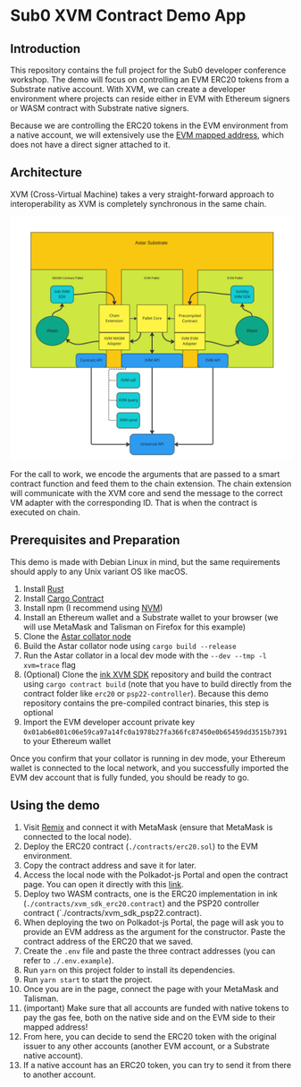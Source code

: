 # Sub0 XVM Contract Demo App

## Introduction

This repository contains the full project for the Sub0 developer conference workshop.
The demo will focus on controlling an EVM ERC20 tokens from a Substrate native account.
With XVM, we can create a developer environment where projects can reside either in EVM with Ethereum signers or WASM contract with Substrate native signers.

Because we are controlling the ERC20 tokens in the EVM environment from a native account, we will extensively use the [EVM mapped address](https://medium.com/astar-network/using-astar-network-account-between-substrate-and-evm-656643df22a0), which does not have a direct signer attached to it.

## Architecture

XVM (Cross-Virtual Machine) takes a very straight-forward approach to interoperability as XVM is completely synchronous in the same chain.

![XVM Architecture](img/xvm-diagram.jpg)

For the call to work, we encode the arguments that are passed to a smart contract function and feed them to the chain extension.
The chain extension will communicate with the XVM core and send the message to the correct VM adapter with the corresponding ID.
That is when the contract is executed on chain.

## Prerequisites and Preparation

This demo is made with Debian Linux in mind, but the same requirements should apply to any Unix variant OS like macOS.

1. Install [Rust](https://www.rust-lang.org/tools/install)
2. Install [Cargo Contract](https://github.com/paritytech/cargo-contract)
3. Install npm (I recommend using [NVM](https://github.com/nvm-sh/nvm))
4. Install an Ethereum wallet and a Substrate wallet to your browser (we will use MetaMask and Talisman on Firefox for this example)
5. Clone the [Astar collator node](https://github.com/AstarNetwork/Astar)
6. Build the Astar collator node using `cargo build --release`
7. Run the Astar collator in a local dev mode with the `--dev --tmp -l xvm=trace` flag
8. (Optional) Clone the [ink XVM SDK](https://github.com/AstarNetwork/ink-xvm-sdk) repository and build the contract using `cargo contract build` (note that you have to build directly from the contract folder like `erc20` or `psp22-controller`). Because this demo repository contains the pre-compiled contract binaries, this step is optional
9. Import the EVM developer account private key `0x01ab6e801c06e59ca97a14fc0a1978b27fa366fc87450e0b65459dd3515b7391` to your Ethereum wallet

Once you confirm that your collator is running in dev mode, your Ethereum wallet is connected to the local network, and you successfully imported the EVM dev account that is fully funded, you should be ready to go.

## Using the demo

1. Visit [Remix](https://remix.ethereum.org) and connect it with MetaMask (ensure that MetaMask is connected to the local node).
2. Deploy the ERC20 contract (`./contracts/erc20.sol`) to the EVM environment.
3. Copy the contract address and save it for later.
4. Access the local node with the Polkadot-js Portal and open the contract page. You can open it directly with this [link](https://polkadot.js.org/apps/?rpc=ws%3A%2F%2F127.0.0.1%3A9944#/contracts).
5. Deploy two WASM contracts, one is the ERC20 implementation in ink (`./contracts/xvm_sdk_erc20.contract`) and the PSP20 controller contract (`./contracts/xvm_sdk_psp22.contract).
6. When deploying the two on Polkadot-js Portal, the page will ask you to provide an EVM address as the argument for the constructor. Paste the contract address of the ERC20 that we saved.
7. Create the `.env` file and paste the three contract addresses (you can refer to `./.env.example`).
8. Run `yarn` on this project folder to install its dependencies.
9. Run `yarn start` to start the project.
10. Once you are in the page, connect the page with your MetaMask and Talisman.
11. (important) Make sure that all accounts are funded with native tokens to pay the gas fee, both on the native side and on the EVM side to their mapped address!
12. From here, you can decide to send the ERC20 token with the original issuer to any other accounts (another EVM account, or a Substrate native account).
13. If a native account has an ERC20 token, you can try to send it from there to another account.
